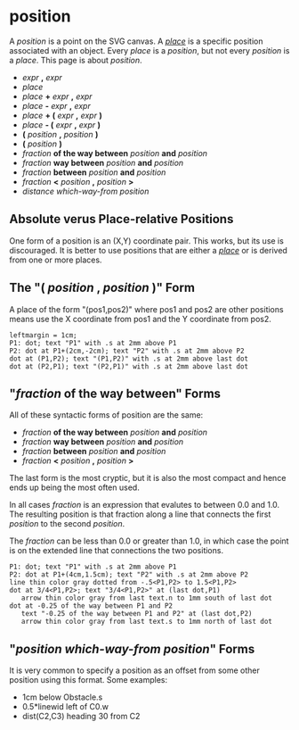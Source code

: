 # position

A *position* is a point on the SVG canvas.  A *[place](./place.md)* is
a specific position associated with an object.  Every *place* is a *position*,
but not every *position* is a *place*.  This page is about *position*.

  *  *expr* **,** *expr*
  *  *place*
  *  *place* **+** *expr* **,** *expr*
  *  *place* **-** *expr* **,** *expr*
  *  *place* **+ (** *expr* **,** *expr* **)**
  *  *place* **- (** *expr* **,** *expr* **)**
  *  **(** *position* **,** *position* **)**
  *  **(** *position* **)**
  *  *fraction* **of the way between** *position* **and** *position*
  *  *fraction* **way between** *position* **and** *position*
  *  *fraction* **between** *position* **and** *position*
  *  *fraction* **<** *position* **,** *position* **>**
  *  *distance* *which-way-from* *position*

## Absolute verus Place-relative Positions

One form of a position is an (X,Y) coordinate pair.  This works, but
its use is discouraged.  It is better to use positions that are 
either a *[place](./place.md)* or is derived from one or more places.

## The "**(** *position* **,** *position* **)**" Form

A place of the form "(pos1,pos2)" where pos1 and pos2 are other positions
means use the X coordinate from pos1 and the Y coordinate from pos2.

~~~ pikchr
leftmargin = 1cm;
P1: dot; text "P1" with .s at 2mm above P1
P2: dot at P1+(2cm,-2cm); text "P2" with .s at 2mm above P2
dot at (P1,P2); text "(P1,P2)" with .s at 2mm above last dot
dot at (P2,P1); text "(P2,P1)" with .s at 2mm above last dot
~~~

## "*fraction* **of the way between**" Forms

All of these syntactic forms of position are the same:

  *  *fraction* **of the way between** *position* **and** *position*
  *  *fraction* **way between** *position* **and** *position*
  *  *fraction* **between** *position* **and** *position*
  *  *fraction* **<** *position* **,** *position* **>**

The last form is the most cryptic, but it is also the most compact
and hence ends up being the most often used.

In all cases *fraction* is an expression that evalutes to between 0.0
and 1.0.  The resulting position is that fraction along a line that
connects the first *position* to the second *position*.

The *fraction* can be less than 0.0 or greater than 1.0, in which case
the point is on the extended line that connections the two positions.

~~~ pikchr
P1: dot; text "P1" with .s at 2mm above P1
P2: dot at P1+(4cm,1.5cm); text "P2" with .s at 2mm above P2
line thin color gray dotted from -.5<P1,P2> to 1.5<P1,P2>
dot at 3/4<P1,P2>; text "3/4<P1,P2>" at (last dot,P1)
   arrow thin color gray from last text.n to 1mm south of last dot
dot at -0.25 of the way between P1 and P2
   text "-0.25 of the way between P1 and P2" at (last dot,P2)
   arrow thin color gray from last text.s to 1mm north of last dot
~~~

## "*position* *which-way-from* *position*" Forms

It is very common to specify a position as an offset from some other
position using this format.  Some examples:

  *  1cm below Obstacle.s
  *  0.5*linewid left of C0.w
  *  dist(C2,C3) heading 30 from C2
